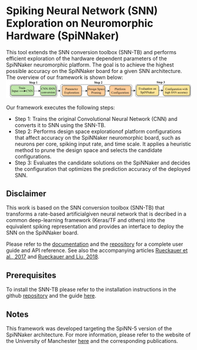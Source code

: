 # Spiking Neural Network (SNN) Exploration on Neuromorphic Hardware (SpiNNaker)
This tool extends the SNN conversion toolbox (SNN-TB) and performs efficient exploration of the hardware dependent parameters of the SpiNNaker neuromorphic
platform. The goal is to achieve the highest possible accuracy on the SpiNNaker board for a given SNN architecture.
The overview of our framework is shown below: ![here](snn_exploration_overview.png)

Our framework executes the following steps:

- Step 1: Trains the original Convolutional Neural Network (CNN) and converts it to SNN using the SNN-TB.
- Step 2: Performs design space explorationof platform configurations that affect accuracy on the SpiNNaker neuromorphic board, such as 
neurons per core, spiking input rate, and time scale. It applies a heuristic method to prune the design space and selects the candidate configurations.
- Step 3: Evaluates the candidate solutions on the SpiNNaker and decides the configuration that optimizes the prediction accuracy of the deployed SNN.

## Disclaimer

This work is based on the SNN conversion toolbox (SNN-TB) that transforms a rate-based
artificialgiven neural network that is decribed in a common deep-learning framework (Keras/TF and others) into the equivalent spiking representation
and provides an interface to deploy the SNN on the SpiNNaker board. 

Please refer to the [documentation](http://snntoolbox.readthedocs.io) and the [repository](https://github.com/NeuromorphicProcessorProject/snn_toolbox) for a complete user guide and API reference. See also the accompanying articles
[Rueckauer et al., 2017](https://www.frontiersin.org/articles/10.3389/fnins.2017.00682/abstract)
and [Rueckauer and Liu, 2018](https://ieeexplore.ieee.org/abstract/document/8351295/).

## Prerequisites

To install the SNN-TB please refer to the installation instructions in the github [repository](https://github.com/NeuromorphicProcessorProject/snn_toolbox)
and the guide [here](https://snntoolbox.readthedocs.io/en/latest/guide/installation.html).

## Notes

This framework was developed targeting the SpiNN-5 version of the SpiNNaker architecture. For more information, please refer to the website of the University of Manchester [here](http://apt.cs.manchester.ac.uk/projects/SpiNNaker/) and the corresponding publications.
